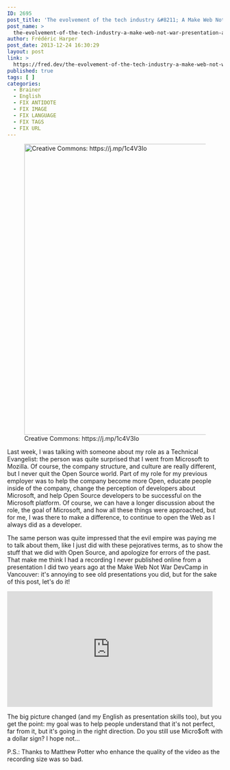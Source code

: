 ```yaml
---
ID: 2695
post_title: 'The evolvement of the tech industry &#8211; A Make Web Not War presentation at Devcamp Vancouver 2011'
post_name: >
  the-evolvement-of-the-tech-industry-a-make-web-not-war-presentation-at-devcamp-vancouver-2011
author: Frédéric Harper
post_date: 2013-12-24 16:30:29
layout: post
link: >
  https://fred.dev/the-evolvement-of-the-tech-industry-a-make-web-not-war-presentation-at-devcamp-vancouver-2011/
published: true
tags: [ ]
categories:
  - Brainer
  - English
  - FIX ANTIDOTE
  - FIX IMAGE
  - FIX LANGUAGE
  - FIX TAGS
  - FIX URL
---
```

<figure><img alt="Creative Commons: https://j.mp/1c4V3Io" src="http://fred.dev/wp-content/uploads/2013/12/opensource-communist.jpg" width="507" height="679" /><figcaption> Creative Commons: https://j.mp/1c4V3Io</figcaption></figure>
Last week, I was talking with someone about my role as a Technical Evangelist: the person was quite surprised that I went from Microsoft to Mozilla. Of course, the company structure, and culture are really different, but I never quit the Open Source world. Part of my role for my previous employer was to help the company become more Open, educate people inside of the company, change the perception of developers about Microsoft, and help Open Source developers to be successful on the Microsoft platform. Of course, we can have a longer discussion about the role, the goal of Microsoft, and how all these things were approached, but for me, I was there to make a difference, to continue to open the Web as I always did as a developer.

The same person was quite impressed that the evil empire was paying me to talk about them, like I just did with these pejoratives terms, as to show the stuff that we did with Open Source, and apologize for errors of the past. That make me think I had a recording I never published online from a presentation I did two years ago at the Make Web Not War DevCamp in Vancouver: it's annoying to see old presentations you did, but for the sake of this post, let's do it!

<div class="embed video YouTube">
  <iframe width="480" height="270" src="https://www.youtube.com/embed/oO7LhqBjchE?feature=oembed" frameborder="0" allowfullscreen></iframe>
</div>

The big picture changed (and my English as presentation skills too), but you get the point: my goal was to help people understand that it's not perfect, far from it, but it's going in the right direction. Do you still use Micro$oft with a dollar sign? I hope not...

P.S.: Thanks to Matthew Potter who enhance the quality of the video as the recording size was so bad.